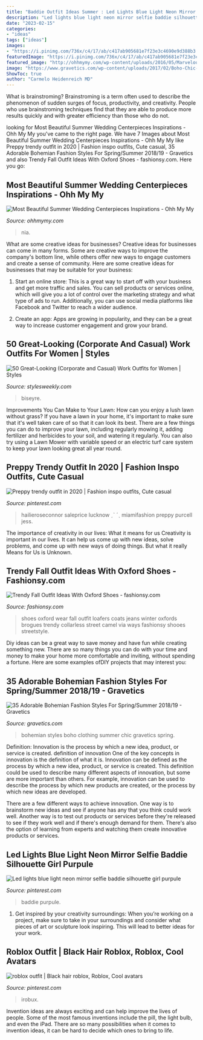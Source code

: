 ```yaml
---
title: "Baddie Outfit Ideas Summer : Led Lights Blue Light Neon Mirror Selfie Baddie Silhouette Girl Purpule"
description: "Led lights blue light neon mirror selfie baddie silhouette girl purpule"
date: "2023-02-15"
categories:
- "ideas"
tags: ["ideas"]
images:
- "https://i.pinimg.com/736x/c4/17/ab/c417ab905681e7f23e3c4690e9d388b3.jpg"
featuredImage: "https://i.pinimg.com/736x/c4/17/ab/c417ab905681e7f23e3c4690e9d388b3.jpg"
featured_image: "http://ohhmymy.com/wp-content/uploads/2016/05/Marvelous-Summer-Wedding-Centerpieces.jpg"
image: "https://www.gravetics.com/wp-content/uploads/2017/02/Boho-Chic-Bohemian-Style-Clothing-Dresses5.jpg"
ShowToc: true
author: "Carmelo Heidenreich MD"
---
```



What is brainstroming?
Brainstroming is a term often used to describe the phenomenon of sudden surges of focus, productivity, and creativity. People who use brainstroming techniques find that they are able to produce more results quickly and with greater efficiency than those who do not.

	

		
looking for Most Beautiful Summer Wedding Centerpieces Inspirations - Ohh My My you've came to the right page. We have 7 Images about Most Beautiful Summer Wedding Centerpieces Inspirations - Ohh My My like Preppy trendy outfit in 2020 | Fashion inspo outfits, Cute casual, 35 Adorable Bohemian Fashion Styles For Spring/Summer 2018/19 - Gravetics and also Trendy Fall Outfit Ideas With Oxford Shoes - fashionsy.com. Here you go:
		
    
## Most Beautiful Summer Wedding Centerpieces Inspirations - Ohh My My

<img loading=lazy src="http://ohhmymy.com/wp-content/uploads/2016/05/Marvelous-Summer-Wedding-Centerpieces.jpg" onerror="this.onerror=null;this.src='https://tse3.mm.bing.net/th?id=OIP.SERZqPI3ZY3iJhtE6Hkp8QHaLw&amp;pid=15.1';" alt="Most Beautiful Summer Wedding Centerpieces Inspirations - Ohh My My">

_Source: ohhmymy.com_

>nia. 

	

What are some creative ideas for businesses?
Creative ideas for businesses can come in many forms. Some are creative ways to improve the company's bottom line, while others offer new ways to engage customers and create a sense of community. Here are some creative ideas for businesses that may be suitable for your business:
1. Start an online store: This is a great way to start off with your business and get more traffic and sales. You can sell products or services online, which will give you a lot of control over the marketing strategy and what type of ads to run. Additionally, you can use social media platforms like Facebook and Twitter to reach a wider audience.

2. Create an app: Apps are growing in popularity, and they can be a great way to increase customer engagement and grow your brand.

    
## 50 Great-Looking (Corporate And Casual) Work Outfits For Women | Styles

<img loading=lazy src="http://stylesweekly.com/wp-content/uploads/2018/01/50-great-looking-corporate-and-casual-work-outfits-for-women-3.jpg" onerror="this.onerror=null;this.src='https://tse3.mm.bing.net/th?id=OIP.GWUu0sQfYy2UbHbc6T_5bAHaM_&amp;pid=15.1';" alt="50 Great-Looking (Corporate and Casual) Work Outfits for Women | Styles">

_Source: stylesweekly.com_

>biseyre. 

	

Improvements You Can Make to Your Lawn: How can you enjoy a lush lawn without grass?
If you have a lawn in your home, it's important to make sure that it's well taken care of so that it can look its best. There are a few things you can do to improve your lawn, including regularly mowing it, adding fertilizer and herbicides to your soil, and watering it regularly. You can also try using a Lawn Mower with variable speed or an electric turf care system to keep your lawn looking great all year round.

    
## Preppy Trendy Outfit In 2020 | Fashion Inspo Outfits, Cute Casual

<img loading=lazy src="https://i.pinimg.com/736x/c7/f3/c8/c7f3c886e225650786660af1934114c9.jpg" onerror="this.onerror=null;this.src='https://tse2.mm.bing.net/th?id=OIP.-C-lpgIE2NxQY4ncFmhvZQHaPv&amp;pid=15.1';" alt="Preppy trendy outfit in 2020 | Fashion inspo outfits, Cute casual">

_Source: pinterest.com_

>hailieroseconnor saleprice lucknow ˏˋ ˊˎ miamifashion preppy purcell jess. 

	

The importance of creativity in our lives: What it means for us
Creativity is important in our lives. It can help us come up with new ideas, solve problems, and come up with new ways of doing things. But what it really Means for Us is Unknown.

    
## Trendy Fall Outfit Ideas With Oxford Shoes - Fashionsy.com

<img loading=lazy src="http://fashionsy.com/wp-content/uploads/2014/09/tumblr_mjji92oviQ1qfrtudo1_1280-630x945.jpg" onerror="this.onerror=null;this.src='https://tse3.mm.bing.net/th?id=OIP._Pqe73CF7zvyW_jzV-GszQHaLH&amp;pid=15.1';" alt="Trendy Fall Outfit Ideas With Oxford Shoes - fashionsy.com">

_Source: fashionsy.com_

>shoes oxford wear fall outfit loafers coats jeans winter oxfords brogues trendy collarless street camel via ways fashionsy shooes streetstyle. 

	

Diy ideas can be a great way to save money and have fun while creating something new. There are so many things you can do with your time and money to make your home more comfortable and inviting, without spending a fortune. Here are some examples ofDIY projects that may interest you: 

    
## 35 Adorable Bohemian Fashion Styles For Spring/Summer 2018/19 - Gravetics

<img loading=lazy src="https://www.gravetics.com/wp-content/uploads/2017/02/Boho-Chic-Bohemian-Style-Clothing-Dresses5.jpg" onerror="this.onerror=null;this.src='https://tse1.mm.bing.net/th?id=OIP.ECwiZa0tNePnrIAQXA8E3gHaL2&amp;pid=15.1';" alt="35 Adorable Bohemian Fashion Styles For Spring/Summer 2018/19 - Gravetics">

_Source: gravetics.com_

>bohemian styles boho clothing summer chic gravetics spring. 

	

Definition: Innovation is the process by which a new idea, product, or service is created.
definition of innovation
One of the key concepts in innovation is the definition of what it is. Innovation can be defined as the process by which a new idea, product, or service is created. This definition could be used to describe many different aspects of innovation, but some are more important than others. For example, innovation can be used to describe the process by which new products are created, or the process by which new ideas are developed.

There are a few different ways to achieve innovation. One way is to brainstorm new ideas and see if anyone has any that you think could work well. Another way is to test out products or services before they're released to see if they work well and if there's enough demand for them. There's also the option of learning from experts and watching them create innovative products or services.

    
## Led Lights Blue Light Neon Mirror Selfie Baddie Silhouette Girl Purpule

<img loading=lazy src="https://i.pinimg.com/736x/9f/d9/4e/9fd94e7f9c130dedc305be8f220290f0.jpg" onerror="this.onerror=null;this.src='https://tse4.mm.bing.net/th?id=OIP.sivWzbdf-7Ce_AYnBEwJzQHaNO&amp;pid=15.1';" alt="Led lights blue light neon mirror selfie baddie silhouette girl purpule">

_Source: pinterest.com_

>baddie purpule. 

	

1. Get inspired by your creativity surroundings: When you’re working on a project, make sure to take in your surroundings and consider what pieces of art or sculpture look inspiring. This will lead to better ideas for your work.

    
## Roblox Outfit | Black Hair Roblox, Roblox, Cool Avatars

<img loading=lazy src="https://i.pinimg.com/736x/c4/17/ab/c417ab905681e7f23e3c4690e9d388b3.jpg" onerror="this.onerror=null;this.src='https://tse3.mm.bing.net/th?id=OIP.xcQoLF67MFXpS7v141XZewHaJ3&amp;pid=15.1';" alt="roblox outfit | Black hair roblox, Roblox, Cool avatars">

_Source: pinterest.com_

>irobux. 

	

Invention ideas are always exciting and can help improve the lives of people. Some of the most famous inventions include the pill, the light bulb, and even the iPad. There are so many possibilities when it comes to invention ideas, it can be hard to decide which ones to bring to life.

